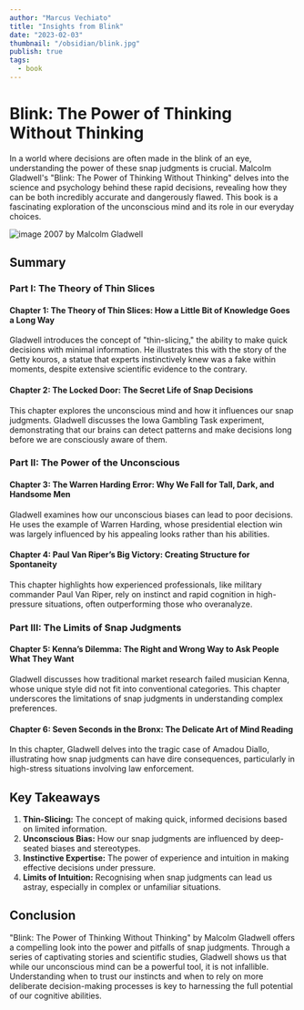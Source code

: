```yaml
---
author: "Marcus Vechiato"
title: "Insights from Blink"
date: "2023-02-03"
thumbnail: "/obsidian/blink.jpg"
publish: true
tags:
  - book
--- 
```


# **Blink: The Power of Thinking Without Thinking**

In a world where decisions are often made in the blink of an eye, understanding the power of these snap judgments is crucial. Malcolm Gladwell's "Blink: The Power of Thinking Without Thinking" delves into the science and psychology behind these rapid decisions, revealing how they can be both incredibly accurate and dangerously flawed. This book is a fascinating exploration of the unconscious mind and its role in our everyday choices.

![image](/obsidian/blink.jpg)
2007 by Malcolm Gladwell

## **Summary**

### **Part I: The Theory of Thin Slices**

#### **Chapter 1: The Theory of Thin Slices: How a Little Bit of Knowledge Goes a Long Way**

Gladwell introduces the concept of "thin-slicing," the ability to make quick decisions with minimal information. He illustrates this with the story of the Getty kouros, a statue that experts instinctively knew was a fake within moments, despite extensive scientific evidence to the contrary.

#### **Chapter 2: The Locked Door: The Secret Life of Snap Decisions**

This chapter explores the unconscious mind and how it influences our snap judgments. Gladwell discusses the Iowa Gambling Task experiment, demonstrating that our brains can detect patterns and make decisions long before we are consciously aware of them.

### **Part II: The Power of the Unconscious**

#### **Chapter 3: The Warren Harding Error: Why We Fall for Tall, Dark, and Handsome Men**

Gladwell examines how our unconscious biases can lead to poor decisions. He uses the example of Warren Harding, whose presidential election win was largely influenced by his appealing looks rather than his abilities.

#### **Chapter 4: Paul Van Riper’s Big Victory: Creating Structure for Spontaneity**

This chapter highlights how experienced professionals, like military commander Paul Van Riper, rely on instinct and rapid cognition in high-pressure situations, often outperforming those who overanalyze.

### **Part III: The Limits of Snap Judgments**

#### **Chapter 5: Kenna’s Dilemma: The Right and Wrong Way to Ask People What They Want**

Gladwell discusses how traditional market research failed musician Kenna, whose unique style did not fit into conventional categories. This chapter underscores the limitations of snap judgments in understanding complex preferences.

#### **Chapter 6: Seven Seconds in the Bronx: The Delicate Art of Mind Reading**

In this chapter, Gladwell delves into the tragic case of Amadou Diallo, illustrating how snap judgments can have dire consequences, particularly in high-stress situations involving law enforcement.

## **Key Takeaways**

1. **Thin-Slicing:** The concept of making quick, informed decisions based on limited information.
2. **Unconscious Bias:** How our snap judgments are influenced by deep-seated biases and stereotypes.
3. **Instinctive Expertise:** The power of experience and intuition in making effective decisions under pressure.
4. **Limits of Intuition:** Recognising when snap judgments can lead us astray, especially in complex or unfamiliar situations.

## **Conclusion**

"Blink: The Power of Thinking Without Thinking" by Malcolm Gladwell offers a compelling look into the power and pitfalls of snap judgments. Through a series of captivating stories and scientific studies, Gladwell shows us that while our unconscious mind can be a powerful tool, it is not infallible. Understanding when to trust our instincts and when to rely on more deliberate decision-making processes is key to harnessing the full potential of our cognitive abilities.

